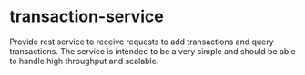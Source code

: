 # transaction-service
Provide rest service to receive requests to add transactions and query transactions. The service is intended to be a very simple and should be able to handle high throughput and scalable. 
